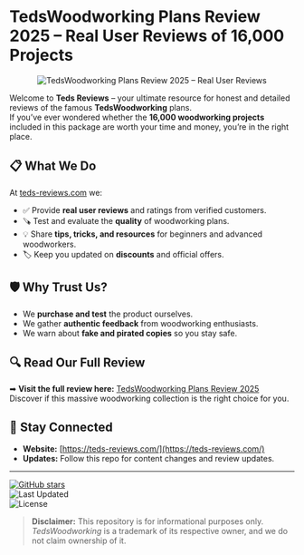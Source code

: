 # TedsWoodworking Plans Review 2025 – Real User Reviews of 16,000 Projects

<p align="center">
  <img src="c2354f32-e77e-4b10-b78b-af04d184d92b.avif" alt="TedsWoodworking Plans Review 2025 – Real User Reviews" />
</p>

Welcome to **Teds Reviews** – your ultimate resource for honest and detailed reviews of the famous **TedsWoodworking** plans.  
If you’ve ever wondered whether the **16,000 woodworking projects** included in this package are worth your time and money, you’re in the right place.

## 📋 What We Do
At [teds-reviews.com](https://teds-reviews.com/) we:
- ✅ Provide **real user reviews** and ratings from verified customers.
- 🪚 Test and evaluate the **quality** of woodworking plans.
- 💡 Share **tips, tricks, and resources** for beginners and advanced woodworkers.
- 🏷 Keep you updated on **discounts** and official offers.

## 🛡 Why Trust Us?
- We **purchase and test** the product ourselves.
- We gather **authentic feedback** from woodworking enthusiasts.
- We warn about **fake and pirated copies** so you stay safe.

## 🔍 Read Our Full Review
➡ **Visit the full review here:** [TedsWoodworking Plans Review 2025](https://teds-reviews.com/)  
Discover if this massive woodworking collection is the right choice for you.

## 📌 Stay Connected
- **Website:** [https://teds-reviews.com/](https://teds-reviews.com/)  
- **Updates:** Follow this repo for content changes and review updates.

---

[![GitHub stars](https://img.shields.io/github/stars/yourusername/teds-reviews-desc?style=social)](https://github.com/yourusername/teds-reviews-desc)  
![Last Updated](https://img.shields.io/github/last-commit/yourusername/teds-reviews-desc)  
![License](https://img.shields.io/badge/license-MIT-green)

> **Disclaimer:** This repository is for informational purposes only. *TedsWoodworking* is a trademark of its respective owner, and we do not claim ownership of it.
